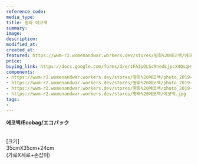 ```yaml
---
reference_code:
media_type:
title: 평화 에코백
summary:
image:
description:
modified_at:
created_at:
featured: https://wwm-r2.womenandwar.workers.dev/stores/평화%20에코백/에코백.jpg
price: 
buying_link: https://docs.google.com/forms/d/e/1FAIpQLSc9nedLjpcX4QsqHfsDClSUvnY_z8JjKZMrkfDJmnqozNUliA/viewform
components:
- https://wwm-r2.womenandwar.workers.dev/stores/평화%20에코백/photo_2019-10-04_17-03-41.jpg
- https://wwm-r2.womenandwar.workers.dev/stores/평화%20에코백/photo_2019-10-04_17-03-49.jpg
- https://wwm-r2.womenandwar.workers.dev/stores/평화%20에코백/photo_2019-10-04_17-04-09.jpg
- https://wwm-r2.womenandwar.workers.dev/stores/평화%20에코백/에코백.jpg
tags:
-
---
```

**에코백/Ecobag/エコバック**

\
[크기]\
35cmX35cm+24cm\
(가로X세로+손잡이) 
